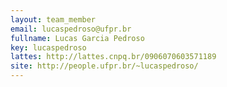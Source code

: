 ```yaml
---
layout: team_member
email: lucaspedroso@ufpr.br
fullname: Lucas Garcia Pedroso
key: lucaspedroso
lattes: http://lattes.cnpq.br/0906070603571189
site: http://people.ufpr.br/~lucaspedroso/
---
```


